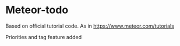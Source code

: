 # Meteor-todo

Based on official tutorial code. As in https://www.meteor.com/tutorials <br>

Priorities and tag feature added
